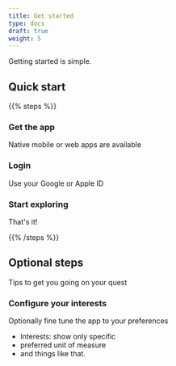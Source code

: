 ```yaml
---
title: Get started
type: docs
draft: true
weight: 5
---
```


Getting started is simple.

## Quick start

{{% steps %}}

### Get the app

Native mobile or web apps are available

### Login

Use your Google or Apple ID

### Start exploring

That's it!

{{% /steps %}}

## Optional steps

Tips to get you going on your quest

 ### Configure your interests


Optionally fine tune the app to your preferences
* Interests: show only specific
* preferred unit of measure
* and things like that.